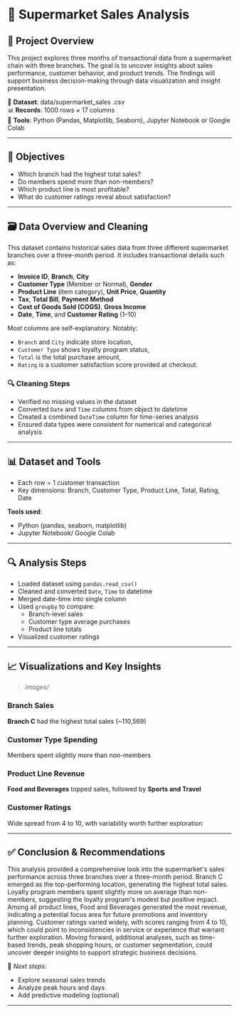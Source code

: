 # 🛒 Supermarket Sales Analysis

## 📌 Project Overview
This project explores three months of transactional data from a supermarket chain with three branches. The goal is to uncover insights about sales performance, customer behavior, and product trends. The findings will support business decision-making through data visualization and insight presentation.

📂 **Dataset**: data/supermarket_sales .csv  
📊 **Records**: 1000 rows × 17 columns  
🔧 **Tools**: Python (Pandas, Matplotlib, Seaborn), Jupyter Notebook or Google Colab

---

## 🎯 Objectives

- Which branch had the highest total sales?
- Do members spend more than non-members?
- Which product line is most profitable?
- What do customer ratings reveal about satisfaction?

---

## 🗃️ Data Overview and Cleaning

This dataset contains historical sales data from three different supermarket branches over a three-month period. It includes transactional details such as:
- **Invoice ID**, **Branch**, **City**
- **Customer Type** (Member or Normal), **Gender**
- **Product Line** (item category), **Unit Price**, **Quantity**
- **Tax**, **Total Bill**, **Payment Method**
- **Cost of Goods Sold (COGS)**, **Gross Income**
- **Date**, **Time**, and **Customer Rating** (1–10)

Most columns are self-explanatory. Notably:
- `Branch` and `City` indicate store location,
- `Customer Type` shows loyalty program status,
- `Total` is the total purchase amount,
- `Rating` is a customer satisfaction score provided at checkout.

### 🔍 Cleaning Steps
- Verified no missing values in the dataset
- Converted `Date` and `Time` columns from object to datetime
- Created a combined `DateTime` column for time-series analysis
- Ensured data types were consistent for numerical and categorical analysis

---

## 📊 Dataset and Tools

- Each row = 1 customer transaction
- Key dimensions: Branch, Customer Type, Product Line, Total, Rating, Date

**Tools used**:
- Python (pandas, seaborn, matplotlib)
- Jupyter Notebook/ Google Colab

---

## 🔍 Analysis Steps

- Loaded dataset using `pandas.read_csv()`
- Cleaned and converted `Date`, `Time` to datetime
- Merged date-time into single column
- Used `groupby` to compare:
  - Branch-level sales
  - Customer type average purchases
  - Product line totals
- Visualized customer ratings

---

## 📈 Visualizations and Key Insights

> *images/*

### Branch Sales  
**Branch C** had the highest total sales (~110,569)

### Customer Type Spending  
Members spent slightly more than non-members

### Product Line Revenue  
**Food and Beverages** topped sales, followed by **Sports and Travel**

### Customer Ratings  
Wide spread from 4 to 10, with variability worth further exploration

---

## ✅ Conclusion & Recommendations


This analysis provided a comprehensive look into the supermarket's sales performance across three branches over a three-month period. Branch C emerged as the top-performing location, generating the highest total sales. Loyalty program members spent slightly more on average than non-members, suggesting the loyalty program's modest but positive impact. Among all product lines, Food and Beverages generated the most revenue, indicating a potential focus area for future promotions and inventory planning. Customer ratings varied widely, with scores ranging from 4 to 10, which could point to inconsistencies in service or experience that warrant further exploration. Moving forward, additional analyses, such as time-based trends, peak shopping hours, or customer segmentation, could uncover deeper insights to support strategic business decisions.

📌 *Next steps*:
- Explore seasonal sales trends
- Analyze peak hours and days
- Add predictive modeling (optional)

---
